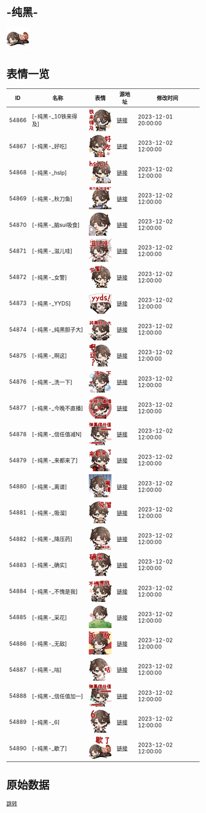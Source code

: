 # -纯黑-

<img src="./cover.png" height="60" alt="cover" />

# 表情一览

|ID|名称|表情|源地址|修改时间|
|----|----|----|----|----|
|54866|[-纯黑-_10铁来得及]|<img src="./pic/054866_%5B-纯黑-_10铁来得及%5D.png" height="60" alt="10铁来得及"/>|[链接](https://i0.hdslb.com/bfs/garb/f39e3bcb4e655ebdd9c5c2b3a4c9691306e4f9af.png)|2023-12-01 20:00:00|
|54867|[-纯黑-_好吃]|<img src="./pic/054867_%5B-纯黑-_好吃%5D.png" height="60" alt="好吃"/>|[链接](https://i0.hdslb.com/bfs/garb/72e7a72c52ce3c9cc78ba79e1830ce3bd447090f.png)|2023-12-02 12:00:00|
|54868|[-纯黑-_hslp]|<img src="./pic/054868_%5B-纯黑-_hslp%5D.png" height="60" alt="hslp"/>|[链接](https://i0.hdslb.com/bfs/garb/1586db41820659251e2f484e9ae5655a7626647d.png)|2023-12-02 12:00:00|
|54869|[-纯黑-_秋刀鱼]|<img src="./pic/054869_%5B-纯黑-_秋刀鱼%5D.png" height="60" alt="秋刀鱼"/>|[链接](https://i0.hdslb.com/bfs/garb/dca51fbaad9a40aac166eeb9951ddae424f8f9b5.png)|2023-12-02 12:00:00|
|54870|[-纯黑-_脑sui吸食]|<img src="./pic/054870_%5B-纯黑-_脑sui吸食%5D.png" height="60" alt="脑sui吸食"/>|[链接](https://i0.hdslb.com/bfs/garb/25accb7539076127946cec9904fa173bf19e3a03.png)|2023-12-02 12:00:00|
|54871|[-纯黑-_滋儿哇]|<img src="./pic/054871_%5B-纯黑-_滋儿哇%5D.png" height="60" alt="滋儿哇"/>|[链接](https://i0.hdslb.com/bfs/garb/283cfb602700c036305a2e34adc9fc7fc29a028f.png)|2023-12-02 12:00:00|
|54872|[-纯黑-_女警]|<img src="./pic/054872_%5B-纯黑-_女警%5D.png" height="60" alt="女警"/>|[链接](https://i0.hdslb.com/bfs/garb/e33af6e776d96b82d7faae2c2ecae976eb79c94a.png)|2023-12-02 12:00:00|
|54873|[-纯黑-_YYDS]|<img src="./pic/054873_%5B-纯黑-_YYDS%5D.png" height="60" alt="YYDS"/>|[链接](https://i0.hdslb.com/bfs/garb/f51016a62bfb953cad48c39248fa20c026c74317.png)|2023-12-02 12:00:00|
|54874|[-纯黑-_纯黑胆子大]|<img src="./pic/054874_%5B-纯黑-_纯黑胆子大%5D.png" height="60" alt="纯黑胆子大"/>|[链接](https://i0.hdslb.com/bfs/garb/2ae3fa69e175bf55c949f1eecc7b75b7e850a469.png)|2023-12-02 12:00:00|
|54875|[-纯黑-_啊这]|<img src="./pic/054875_%5B-纯黑-_啊这%5D.png" height="60" alt="啊这"/>|[链接](https://i0.hdslb.com/bfs/garb/b5f651a3a283cc45af139bee77d5c4d6d6a9e7c2.png)|2023-12-02 12:00:00|
|54876|[-纯黑-_洗一下]|<img src="./pic/054876_%5B-纯黑-_洗一下%5D.png" height="60" alt="洗一下"/>|[链接](https://i0.hdslb.com/bfs/garb/13bae16e04960f01693f5d2e140ad455ec6210ed.png)|2023-12-02 12:00:00|
|54877|[-纯黑-_今晚不直播]|<img src="./pic/054877_%5B-纯黑-_今晚不直播%5D.png" height="60" alt="今晚不直播"/>|[链接](https://i0.hdslb.com/bfs/garb/24bb8e64a221fc911d085916866e509a9d475ae0.png)|2023-12-02 12:00:00|
|54878|[-纯黑-_信任值减N]|<img src="./pic/054878_%5B-纯黑-_信任值减N%5D.png" height="60" alt="信任值减N"/>|[链接](https://i0.hdslb.com/bfs/garb/74d98a788e391e72a99700992783b2f6ec296f9e.png)|2023-12-02 12:00:00|
|54879|[-纯黑-_来都来了]|<img src="./pic/054879_%5B-纯黑-_来都来了%5D.png" height="60" alt="来都来了"/>|[链接](https://i0.hdslb.com/bfs/garb/b75fd21b703f97d5aa519974861af1dfaae05a8f.png)|2023-12-02 12:00:00|
|54880|[-纯黑-_离谱]|<img src="./pic/054880_%5B-纯黑-_离谱%5D.png" height="60" alt="离谱"/>|[链接](https://i0.hdslb.com/bfs/garb/214974561379f3bb08a4e4b9dc0de2cbbf6a3df1.png)|2023-12-02 12:00:00|
|54881|[-纯黑-_吸溜]|<img src="./pic/054881_%5B-纯黑-_吸溜%5D.png" height="60" alt="吸溜"/>|[链接](https://i0.hdslb.com/bfs/garb/158b213ca90e12ca5f8cead6de64b98802c63731.png)|2023-12-02 12:00:00|
|54882|[-纯黑-_降压药]|<img src="./pic/054882_%5B-纯黑-_降压药%5D.png" height="60" alt="降压药"/>|[链接](https://i0.hdslb.com/bfs/garb/220c7562df4b32f48efa4a0fcda4a53fd13a9db4.png)|2023-12-02 12:00:00|
|54883|[-纯黑-_确实]|<img src="./pic/054883_%5B-纯黑-_确实%5D.png" height="60" alt="确实"/>|[链接](https://i0.hdslb.com/bfs/garb/e3ca62e297cd0c6d48523ffcccdf85f56161a9f0.png)|2023-12-02 12:00:00|
|54884|[-纯黑-_不愧是我]|<img src="./pic/054884_%5B-纯黑-_不愧是我%5D.png" height="60" alt="不愧是我"/>|[链接](https://i0.hdslb.com/bfs/garb/1972e849da1a6d7f43d4fb2abab8b97d7de808d3.png)|2023-12-02 12:00:00|
|54885|[-纯黑-_采花]|<img src="./pic/054885_%5B-纯黑-_采花%5D.png" height="60" alt="采花"/>|[链接](https://i0.hdslb.com/bfs/garb/afb8189d8abfac5800e8b0e42f5a632aa813a3e1.png)|2023-12-02 12:00:00|
|54886|[-纯黑-_无敌]|<img src="./pic/054886_%5B-纯黑-_无敌%5D.png" height="60" alt="无敌"/>|[链接](https://i0.hdslb.com/bfs/garb/ec33206405befd37abb0947e2815db012f67a21c.png)|2023-12-02 12:00:00|
|54887|[-纯黑-_咕]|<img src="./pic/054887_%5B-纯黑-_咕%5D.png" height="60" alt="咕"/>|[链接](https://i0.hdslb.com/bfs/garb/03c7c974a737096d8cd49928a4ec3f19b6d6fe39.png)|2023-12-02 12:00:00|
|54888|[-纯黑-_信任值加一]|<img src="./pic/054888_%5B-纯黑-_信任值加一%5D.png" height="60" alt="信任值加一"/>|[链接](https://i0.hdslb.com/bfs/garb/0ea363d1386534f2bedf3553231cc1e2b8c0fc61.png)|2023-12-02 12:00:00|
|54889|[-纯黑-_6]|<img src="./pic/054889_%5B-纯黑-_6%5D.png" height="60" alt="6"/>|[链接](https://i0.hdslb.com/bfs/garb/8f65dc57dd82e4f859019d0cf064cf0e03304729.png)|2023-12-02 12:00:00|
|54890|[-纯黑-_歇了]|<img src="./pic/054890_%5B-纯黑-_歇了%5D.png" height="60" alt="歇了"/>|[链接](https://i0.hdslb.com/bfs/garb/fd0914533ce3a2966e7fbddee73df98b0a4ac65b.png)|2023-12-02 12:00:00|

# 原始数据

[跳转](./raw.json)


